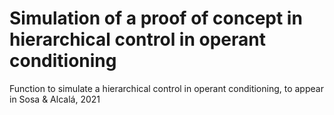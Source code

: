 # Simulation of a proof of concept in hierarchical control in operant conditioning
Function to simulate a hierarchical control in operant conditioning, to appear in Sosa &amp; Alcalá, 2021
